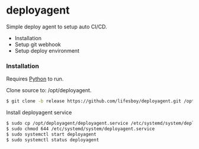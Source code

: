 # deployagent

Simple deploy agent to setup auto CI/CD.

  - Installation
  - Setup git webhook
  - Setup deploy environment

### Installation

Requires [Python](https://python.org/) to run.

Clone source to: /opt/deployagent.
```sh
$ git clone -b release https://github.com/lifesboy/deployagent.git /opt/deployagent
```

Install deployagent service
```sh
$ sudo cp /opt/deployagent/deployagent.service /etc/systemd/system/deployagent.service
$ sudo chmod 644 /etc/systemd/system/deployagent.service
$ sudo systemctl start deployagent
$ sudo systemctl status deployagent
```
